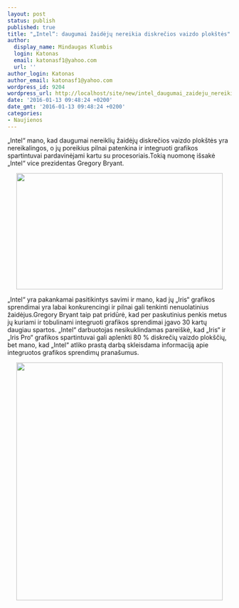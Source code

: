 ```yaml
---
layout: post
status: publish
published: true
title: "„Intel“: daugumai žaidėjų nereikia diskrečios vaizdo plokštės"
author:
  display_name: Mindaugas Klumbis
  login: Katonas
  email: katonasf1@yahoo.com
  url: ''
author_login: Katonas
author_email: katonasf1@yahoo.com
wordpress_id: 9204
wordpress_url: http://localhost/site/new/intel_daugumai_zaideju_nereikia_diskrecios_vaizdo_plokstes/
date: '2016-01-13 09:48:24 +0200'
date_gmt: '2016-01-13 09:48:24 +0200'
categories:
- Naujienos
---
```

<p>
	&bdquo;Intel&ldquo; mano, kad daugumai nereiklių žaidėjų diskrečios vaizdo plok&scaron;tės yra nereikalingos, o jų poreikius pilnai patenkina ir integruoti grafikos spartintuvai pardavinėjami kartu su procesoriais.Tokią nuomonę i&scaron;sakė &bdquo;Intel&ldquo; vice prezidentas Gregory Bryant.</p>
<p style="text-align: center;">
	<a href="http://technews.lt/userfiles/Intel-Skylake-Gen9-Graphics-Architecture_Advancement-635x357.jpg"><img alt="" src="http://technews.lt/userfiles/Intel-Skylake-Gen9-Graphics-Architecture_Advancement-635x357.jpg" style="width: 464px; height: 261px;" /></a></p>
<p>
	&bdquo;Intel&ldquo; yra pakankamai pasitikintys savimi ir mano, kad jų &bdquo;Iris&ldquo; grafikos sprendimai yra labai konkurencingi ir pilnai gali tenkinti nenuolatinius žaidėjus.Gregory Bryant taip pat pridūrė, kad per paskutinius penkis metus jų kuriami ir tobulinami integruoti grafikos sprendimai įgavo 30 kartų daugiau spartos. &bdquo;Intel&ldquo; darbuotojas nesikuklindamas parei&scaron;kė, kad &bdquo;Iris&ldquo; ir &bdquo;Iris Pro&ldquo; grafikos spartintuvai gali aplenkti 80 % diskrečių vaizdo plok&scaron;čių, bet mano, kad &bdquo;Intel&ldquo; atliko prastą darbą skleisdama informaciją apie integruotos grafikos sprendimų prana&scaron;umus.</p>
<p style="text-align: center;">
	<a href="http://technews.lt/userfiles/Intel igpu.JPG"><img alt="" src="http://technews.lt/userfiles/Intel igpu.JPG" style="width: 464px; height: 534px;" /></a></p>
